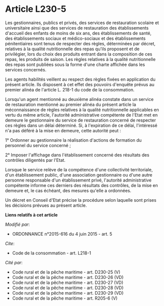 # Article L230-5

Les gestionnaires, publics et privés, des services de restauration scolaire et universitaire ainsi que des services de
restauration des établissements d'accueil des enfants de moins de six ans, des établissements de santé, des établissements
sociaux et médico-sociaux et des établissements pénitentiaires sont tenus de respecter des règles, déterminées par décret,
relatives à la qualité nutritionnelle des repas qu'ils proposent et de privilégier, lors du choix des produits entrant dans
la composition de ces repas, les produits de saison. Les règles relatives à la qualité nutritionnelle des repas sont publiées
sous la forme d'une charte affichée dans les services concernés. 

Les agents habilités veillent au respect des règles fixées en application du présent article. Ils disposent à cet effet des
pouvoirs d'enquête prévus au premier alinéa de l'article L. 218-1 du code de la consommation. 

Lorsqu'un agent mentionné au deuxième alinéa constate dans un service de restauration mentionné au premier alinéa du présent
article la méconnaissance de règles relatives à la qualité nutritionnelle applicables en vertu du même article, l'autorité
administrative compétente de l'Etat met en demeure le gestionnaire du service de restauration concerné de respecter ces
règles dans un délai déterminé. Si, à l'expiration de ce délai, l'intéressé n'a pas déféré à la mise en demeure, cette
autorité peut : 

1° Ordonner au gestionnaire la réalisation d'actions de formation du personnel du service concerné ; 

2° Imposer l'affichage dans l'établissement concerné des résultats des contrôles diligentés par l'Etat. 

Lorsque le service relève de la compétence d'une collectivité territoriale, d'un établissement public, d'une association
gestionnaire ou d'une autre personne responsable d'un établissement privé, l'autorité administrative compétente informe ces
derniers des résultats des contrôles, de la mise en demeure et, le cas échéant, des mesures qu'elle a ordonnées. 

Un décret en Conseil d'Etat précise la procédure selon laquelle sont prises les décisions prévues au présent article.

**Liens relatifs à cet article**

_Modifié par_:

  - ORDONNANCE n°2015-616 du 4 juin 2015 - art. 5

_Cite_:

  - Code de la consommation - art. L218-1

_Cité par_:

  - Code rural et de la pêche maritime - art. D230-25 (V)
  - Code rural et de la pêche maritime - art. D230-26 (VD)
  - Code rural et de la pêche maritime - art. D230-27 (VD)
  - Code rural et de la pêche maritime - art. D230-28 (VD)
  - Code rural et de la pêche maritime - art. D230-29 (VD)
  - Code rural et de la pêche maritime - art. R205-6 (V)
